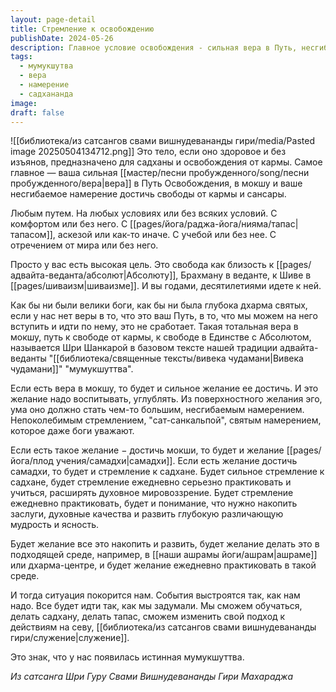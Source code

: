 ```yaml
---
layout: page-detail
title: Стремление к освобождению
publishDate: 2024-05-26
description: Главное условие освобождения - сильная вера в Путь, несгибаемое намерение достичь мокши и свободы от кармы. Такая вера (мумукшуттва) становится внутренней движущей силой, формирует желание к самадхи и регулярной садхане, помогает преодолевать любые условия и обстоятельства. Истинная мумукшуттва ведет к постоянной практике, накоплению заслуг и трансформации всей жизни ради высшей цели.
tags:
  - мумукшутва
  - вера
  - намерение
  - садхананда
image: 
draft: false
---
```

![[библиотека/из сатсангов свами вишнудевананды гири/media/Pasted image 20250504134712.png]]
 Это тело, если оно здоровое и без изъянов, предназначено для садханы и освобождения от кармы. Самое главное — ваша сильная [[мастер/песни пробужденного/song/песни пробужденного/вера|вера]] в Путь Освобождения, в мокшу и ваше несгибаемое намерение достичь свободы от кармы и сансары.

 Любым путем. На любых условиях или без всяких условий. С комфортом или без него. С [[pages/йога/раджа-йога/нияма/тапас|тапасом]], аскезой или как-то иначе. С учебой или без нее. С отречением от мира или без него.

 Просто у вас есть высокая цель. Это свобода как близость к [[pages/адвайта-веданта/абсолют|Абсолюту]], Брахману в веданте, к Шиве в [[pages/шиваизм|шиваизме]]. И вы годами, десятилетиями идете к ней.

 Как бы ни были велики боги, как бы ни была глубока дхарма святых, если у нас нет веры в то, что это ваш Путь, в то, что мы можем на него вступить и идти по нему, это не сработает. Такая тотальная вера в мокшу, путь к свободе от кармы, к свободе в Единстве с Абсолютом, называется Шри Шанкарой в базовом тексте нашей традиции адвайта-веданты "[[библиотека/священные тексты/вивека чудамани|Вивека чудамани]]" "мумукшуттва".

 Если есть вера в мокшу, то будет и сильное желание ее достичь. И это желание надо воспитывать, углублять. Из поверхностного желания эго, ума оно должно стать чем-то большим, несгибаемым намерением. Непоколебимым стремлением, "сат-санкальпой", святым намерением, которое даже боги уважают.

 Если есть такое желание − достичь мокши, то будет и желание [[pages/йога/плод учения/самадхи|самадхи]]. Если есть желание достичь самадхи, то будет и стремление к садхане. Будет сильное стремление к садхане, будет стремление ежедневно серьезно практиковать и учиться, расширять духовное мировоззрение. Будет стремление ежедневно практиковать, будет и понимание, что нужно накопить заслуги, духовные качества и развить глубокую различающую мудрость и ясность.

 Будет желание все это накопить и развить, будет желание делать это в подходящей среде, например, в [[наши ашрамы йоги/ашрам|ашраме]] или дхарма-центре, и будет желание ежедневно практиковать в такой среде.

 И тогда ситуация покорится нам. События выстроятся так, как нам надо. Все будет идти так, как мы задумали. Мы сможем обучаться, делать садхану, делать тапас, сможем изменить свой подход к действиям на севу, [[библиотека/из сатсангов свами вишнудевананды гири/служение|служение]].

 Это знак, что у нас появилась истинная мумукшуттва.

*Из сатсанга Шри Гуру Свами Вишнудевананды Гири Махараджа*